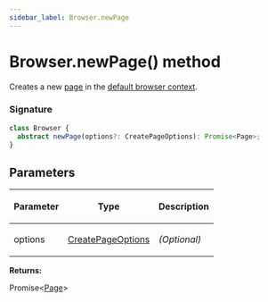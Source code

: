 ```yaml
---
sidebar_label: Browser.newPage
---
```


# Browser.newPage() method

Creates a new [page](./puppeteer.page.md) in the [default browser context](./puppeteer.browser.defaultbrowsercontext.md).

### Signature

```typescript
class Browser {
  abstract newPage(options?: CreatePageOptions): Promise<Page>;
}
```

## Parameters

<table><thead><tr><th>

Parameter

</th><th>

Type

</th><th>

Description

</th></tr></thead>
<tbody><tr><td>

options

</td><td>

[CreatePageOptions](./puppeteer.createpageoptions.md)

</td><td>

_(Optional)_

</td></tr>
</tbody></table>

**Returns:**

Promise&lt;[Page](./puppeteer.page.md)&gt;
